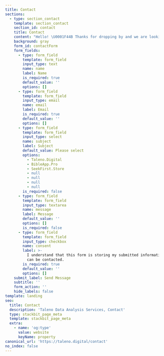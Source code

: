 ```yaml
---
title: Contact
sections:
  - type: section_contact
    template: section_contact
    section_id: contact
    title: Contact
    content: "Hello! \U0001F44B Thanks for dropping by and we are looking forward hear from you. \U0001F49A\n"
    background: gray
    form_id: contactForm
    form_fields:
      - type: form_field
        template: form_field
        input_type: text
        name: name
        label: Name
        is_required: true
        default_value: ''
        options: []
      - type: form_field
        template: form_field
        input_type: email
        name: email
        label: Email
        is_required: true
        default_value: ''
        options: []
      - type: form_field
        template: form_field
        input_type: select
        name: subject
        label: Subject
        default_value: Please select
        options:
          - Taleno.Digital
          - BibleApp.Pro
          - SeekFirst.Store
          - null
          - null
          - null
          - null
        is_required: false
      - type: form_field
        template: form_field
        input_type: textarea
        name: message
        label: Message
        default_value: ''
        options: []
        is_required: false
      - type: form_field
        template: form_field
        input_type: checkbox
        name: consent
        label: >-
          I understand that this form is storing my submitted information so I
          can be contacted.
        is_required: true
        default_value: ''
        options: []
    submit_label: Send Message
    subtitle: ''
    form_action: ''
    hide_labels: false
template: landing
seo:
  title: Contact
  description: 'Taleno Data Analysis Services, Contact'
  type: stackbit_page_meta
  template: stackbit_page_meta
  extra:
    - name: 'og:type'
      value: website
      keyName: property
canonical_url: 'https://taleno.digital/contact'
no_index: false
---
```

